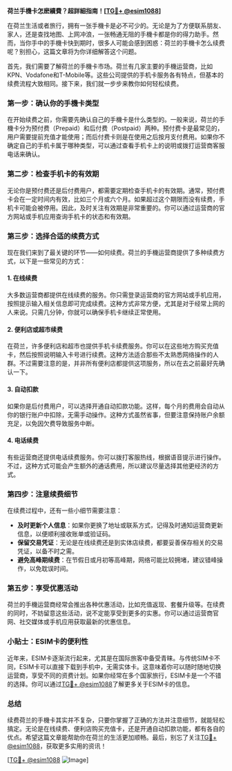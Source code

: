 **荷兰手機卡怎麽續費？超詳細指南！[[TG💪+ @esim1088](https://t.me/s/esim1088)]**

在荷兰生活或者旅行，拥有一张手機卡是必不可少的。无论是为了方便联系朋友、家人，还是查找地图、上网冲浪，一张畅通无阻的手機卡都是你的得力助手。然而，当你手中的手機卡快到期时，很多人可能会感到困惑：荷兰的手機卡怎么续费呢？别担心，这篇文章将为你详细解答这个问题。

首先，我们需要了解荷兰的手機卡市场。荷兰有几家主要的手機运营商，比如KPN、Vodafone和T-Mobile等。这些公司提供的手机卡服务各有特点，但基本的续费流程大致相同。接下来，我们就一步步来教你如何轻松续费。

### 第一步：确认你的手機卡类型

在开始续费之前，你需要先确认自己的手機卡是什么类型的。一般来说，荷兰的手機卡分为预付费（Prepaid）和后付费（Postpaid）两种。预付费卡是最常见的，用户需要提前充值才能使用；而后付费卡则是在使用之后按月支付费用。如果你不确定自己的手机卡属于哪种类型，可以通过查看手机卡上的说明或拨打运营商客服电话来确认。

### 第二步：检查手机卡的有效期

无论你是预付费还是后付费用户，都需要定期检查手机卡的有效期。通常，预付费卡会在一定时间内有效，比如三个月或六个月。如果超过这个期限而没有续费，手机卡可能会被停用。因此，及时关注有效期是非常重要的。你可以通过运营商的官方网站或手机应用查询手机卡的状态和有效期。

### 第三步：选择合适的续费方式

现在我们来到了最关键的环节——如何续费。荷兰的手機运营商提供了多种续费方式，以下是一些常见的方式：

#### 1. **在线续费**
大多数运营商都提供在线续费的服务。你只需登录运营商的官方网站或手机应用，按照提示输入相关信息即可完成续费。这种方式非常方便，尤其是对于经常上网的人来说。只需几分钟，你就可以确保手机卡继续正常使用。

#### 2. **便利店或超市续费**
在荷兰，许多便利店和超市也提供手机卡续费服务。你可以在这些地方购买充值卡，然后按照说明输入卡号进行续费。这种方法适合那些不太熟悉网络操作的人群。不过需要注意的是，并非所有便利店都提供这项服务，所以在去之前最好先确认一下。

#### 3. **自动扣款**
如果你是后付费用户，可以选择开通自动扣款功能。这样，每个月的费用会自动从你的银行账户中扣除，无需手动操作。这种方式虽然省事，但要注意保持账户余额充足，以免因欠费导致服务中断。

#### 4. **电话续费**
有些运营商还提供电话续费服务。你可以拨打客服热线，根据语音提示进行操作。不过，这种方式可能会产生额外的通话费用，所以建议尽量选择其他更经济的方式。

### 第四步：注意续费细节

在续费过程中，还有一些小细节需要注意：

- **及时更新个人信息**：如果你更换了地址或联系方式，记得及时通知运营商更新信息，以便顺利接收账单或验证码。
- **保留交易凭证**：无论是在线续费还是到实体店续费，都要妥善保存相关的交易凭证，以备不时之需。
- **避免高峰期续费**：在节假日或月初等高峰期，网络可能比较拥堵，建议错峰操作，以免耽误时间。

### 第五步：享受优惠活动

荷兰的手機运营商经常会推出各种优惠活动，比如充值返现、套餐升级等。在续费的同时，不妨留意这些活动，说不定能享受到更多的实惠。你可以通过运营商官网、社交媒体或手机应用获取最新的优惠信息。

### 小贴士：ESIM卡的便利性

近年来，ESIM卡逐渐流行起来，尤其是在国际旅客中备受青睐。与传统SIM卡不同，ESIM卡可以直接下载到手机中，无需实体卡。这意味着你可以随时随地切换运营商，享受不同的资费计划。如果你经常在多个国家旅行，ESIM卡是一个不错的选择。你可以通过[TG💪+ @esim1088](https://t.me/s/esim1088)了解更多关于ESIM卡的信息。

### 总结

续费荷兰的手機卡其实并不复杂，只要你掌握了正确的方法并注意细节，就能轻松搞定。无论是在线续费、便利店购买充值卡，还是开通自动扣款功能，都有各自的优点。希望这篇文章能帮助你在荷兰的生活更加顺畅。最后，别忘了关注[TG💪+ @esim1088](https://t.me/s/esim1088)，获取更多实用的资讯！

[[TG💪+ @esim1088](https://t.me/s/esim1088) ![Image](https://i.postimg.cc/4NQfJmqS/Snipaste-2025-05-13-00-14-12.png)]